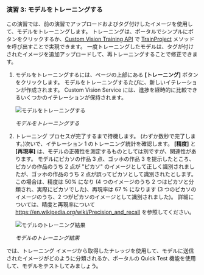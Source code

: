 ### <a name="exercise-3-train-the-model"></a>演習 3: モデルをトレーニングする

この演習では、前の演習でアップロードおよびタグ付けしたイメージを使用して、モデルをトレーニングします。 トレーニングは、ポータルでシンプルにボタンをクリックするか、[Custom Vision Training API](https://southcentralus.dev.cognitive.microsoft.com/docs/services/d9a10a4a5f8549599f1ecafc435119fa/operations/58d5835bc8cb231380095be3) で [TrainProject](https://southcentralus.dev.cognitive.microsoft.com/docs/services/d9a10a4a5f8549599f1ecafc435119fa/operations/58d5835bc8cb231380095bed) メソッドを呼び出すことで実現できます。 一度トレーニングしたモデルは、タグが付けされたイメージを追加アップロードして、再トレーニングすることで修正できます。
 
1. モデルをトレーニングするには、ページの上部にある **[トレーニング]** ボタンをクリックします。 モデルをトレーニングするたびに、新しいイテレーションが作成されます。 Custom Vision Service には、進捗を経時的に比較できるいくつかのイテレーションが保持されます。

    ![モデルをトレーニングする](../images/portal-click-train.png)

    _モデルをトレーニングする_

1. トレーニング プロセスが完了するまで待機します。 (わずか数秒で完了します。)次いで、イテレーション 1 のトレーニング統計を確認します。 **[精度]** と **[再現率]** は、モデルの正確性を測定するものとしては別ですが、関連性があります。 モデルにピカソの作品 3 点、ゴッホの作品 3 を提示したところ、ピカソの作品のうち 2 点が "ピカソ" のイメージとして正しく識別されましたが、ゴッホの作品のうち 2 点が誤ってピカソとして識別されたとします。 この場合は、精度は 50% になり (4 つのイメージのうち 2 つはピカソと分類され、実際にピカソでした)、再現率は 67 % になります (3 つのピカソのイメージのうち、2 つがピカソのイメージとして識別されました)。 詳細については、精度と再現率について https://en.wikipedia.org/wiki/Precision_and_recall を参照してください。

    ![モデルのトレーニング結果](../images/portal-train-complete.png)

    _モデルのトレーニング結果_ 

では、トレーニング イメージから取得したナレッジを使用して、モデルに送信されたイメージがどのように分類されるか、ポータルの Quick Test 機能を使用して、モデルをテストしてみましょう。